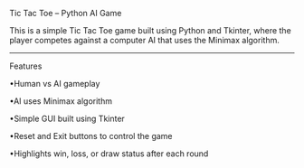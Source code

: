 Tic Tac Toe – Python AI Game

This is a simple Tic Tac Toe game built using Python and Tkinter, where the player competes against a computer AI that uses the Minimax algorithm.
___________________________________________________________________________________________________________________________________________________________________
Features

 •Human vs AI gameplay

 •AI uses Minimax algorithm 

 •Simple GUI built using Tkinter

 •Reset and Exit buttons to control the game

 •Highlights win, loss, or draw status after each round
